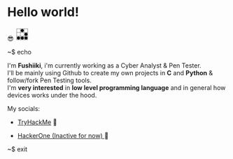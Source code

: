 <h1 aligh="center">Hello world!</h1> 😎

<img alt="glider" title="glideremblem" src="Glider.svg.png" width="30" height="30" />

~$ echo

I'm **Fushiiki**, i'm currently working as a Cyber Analyst & Pen Tester.</br>
I'll be mainly using Github to create my own projects in **C** and **Python** & follow/fork Pen Testing tools.</br>
I'm **very interested** in **low level programming language** and in general how devices works under the hood.</br>

My socials:

- [TryHackMe](https://tryhackme.com/p/Fushiiki) 🚩

- [HackerOne (Inactive for now) ](https://hackerone.com/fushiiki) 🔎

~$ exit